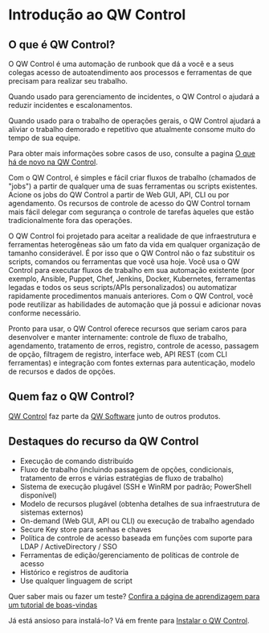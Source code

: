 # Introdução ao QW Control

## O que é QW Control?

O QW Control é uma automação de runbook que dá a você e a seus colegas acesso de autoatendimento aos processos e ferramentas de que precisam para realizar seu trabalho.

Quando usado para gerenciamento de incidentes, o QW Control o ajudará a reduzir incidentes e escalonamentos.

Quando usado para o trabalho de operações gerais, o QW Control ajudará a aliviar o trabalho demorado e repetitivo que atualmente consome muito do tempo de sua equipe.

Para obter mais informações sobre casos de uso, consulte a pagina [O que há de novo na QW Control](https://www.qwcontrol.com/new-to-qwcontrol).

Com o QW Control, é simples e fácil criar fluxos de trabalho (chamados de "jobs") a partir de qualquer uma de suas ferramentas ou scripts existentes.  Acione os jobs do QW Control a partir de Web GUI, API, CLI ou por agendamento. Os recursos de controle de acesso do QW Control tornam mais fácil delegar com segurança o controle de tarefas àqueles que estão tradicionalmente fora das operações.

O QW Control foi projetado para aceitar a realidade de que infraestrutura e ferramentas heterogêneas são um fato da vida em qualquer organização de tamanho considerável. É por isso que o QW Control não o faz substituir os scripts, comandos ou ferramentas que você usa hoje. Você usa o QW Control para executar fluxos de trabalho em sua automação existente (por exemplo, Ansible, Puppet, Chef, Jenkins, Docker, Kubernetes, ferramentas legadas e todos os seus scripts/APIs personalizados) ou automatizar rapidamente procedimentos manuais anteriores. Com o QW Control, você pode reutilizar as habilidades de automação que já possui e adicionar novas conforme necessário.

Pronto para usar, o QW Control oferece recursos que seriam caros para desenvolver e manter internamente: controle de fluxo de trabalho, agendamento, tratamento de erros, registro, controle de acesso, passagem de opção, filtragem de registro, interface web, API REST (com CLI ferramentas) e integração com fontes externas para autenticação, modelo de recursos e dados de opções.

## Quem faz o QW Control?

[QW Control](https://www.qwcontrol.com/) faz parte da [QW Software](https://www.qwsoftware.com/) junto de outros produtos.

## Destaques do recurso da QW Control

- Execução de comando distribuído
- Fluxo de trabalho (incluindo passagem de opções, condicionais, tratamento de erros e várias estratégias de fluxo de trabalho)
- Sistema de execução plugável (SSH e WinRM por padrão; PowerShell disponível)
- Modelo de recursos plugável (obtenha detalhes de sua infraestrutura de sistemas externos)
- On-demand (Web GUI, API ou CLI) ou execução de trabalho agendado
- Secure Key store para senhas e chaves
- Política de controle de acesso baseada em funções com suporte para LDAP / ActiveDirectory / SSO
- Ferramentas de edição/gerenciamento de políticas de controle de acesso
- Histórico e registros de auditoria
- Use qualquer linguagem de script

Quer saber mais ou fazer um teste?
[Confira a página de aprendizagem para um tutorial de boas-vindas](/learning)

Já está ansioso para instalá-lo? Vá em frente para
[Instalar o QW Control](/manual/03-getting-started.md#download-and-installation).
